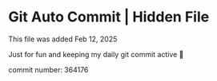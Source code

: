 # Git Auto Commit | Hidden File

This file was added Feb 12, 2025

Just for fun and keeping my daily git commit active 🤪

commit number: 364176
